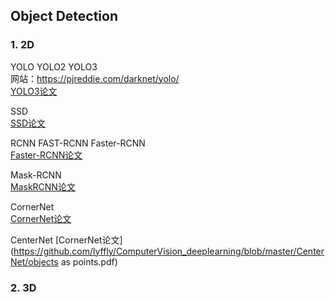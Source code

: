 ## Object Detection  
### 1. 2D  
YOLO YOLO2 YOLO3  
网站：https://pjreddie.com/darknet/yolo/  
[YOLO3论文](https://github.com/lyffly/ComputerVision_deeplearning/blob/master/YOLO/YOLOv3.pdf)  


SSD   
[SSD论文](https://github.com/lyffly/ComputerVision_deeplearning/blob/master/SSD/SSD.pdf)  



RCNN FAST-RCNN Faster-RCNN   
[Faster-RCNN论文](https://github.com/lyffly/ComputerVision_deeplearning/blob/master/FasterRCNN/FasterRCNN.pdf)  

Mask-RCNN   
[MaskRCNN论文](https://github.com/lyffly/ComputerVision_deeplearning/blob/master/Mask-RCNN/Mask-RCNN.pdf)  


CornerNet  
[CornerNet论文](https://github.com/lyffly/ComputerVision_deeplearning/blob/master/CornerNet/cornerNet.pdf)  

CenterNet
[CornerNet论文](https://github.com/lyffly/ComputerVision_deeplearning/blob/master/CenterNet/objects as points.pdf)  


### 2. 3D 




